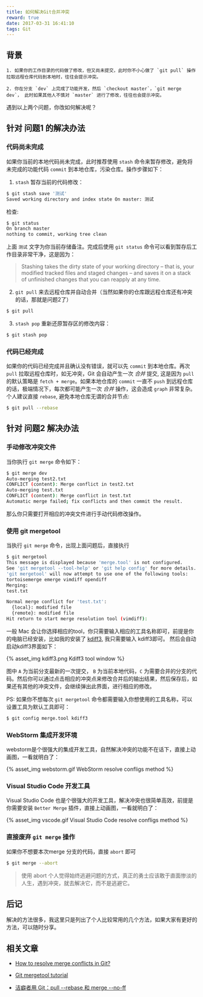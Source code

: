 ```yaml
---
title: 如何解决Git合并冲突
reward: true
date: 2017-03-31 16:41:10
tags: Git
---
```



## 背景

```text
1. 如果你的工作目录的代码做了修改，但又尚未提交，此时你不小心做了 `git pull` 操作拉取远程仓库代码到本地时，往往会提示冲突。

2. 你在分支 `dev` 上完成了功能开发，然后 `checkout master`，`git merge dev`， 此时如果其他人不慎对 `master` 进行了修改，往往也会提示冲突。
```

遇到以上两个问题，你改如何解决呢？

<!-- more -->

## 针对 **问题1** 的解决办法


### 代码尚未完成

如果你当前的本地代码尚未完成，此时推荐使用 `stash` 命令来暂存修改，避免将未完成的功能代码 `commit` 到本地仓库，污染仓库。操作步骤如下：

1. `stash` 暂存当前的代码修改：

```bash
$ git stash save '测试'
Saved working directory and index state On master: 测试
```

检查:

```bash
$ git status
On branch master
nothing to commit, working tree clean
```

上面 `测试` 文字为你当前存储备注。完成后使用 `git status` 命令可以看到暂存后工作目录非常干净，这是因为：

> Stashing takes the dirty state of your working directory – that is, your modified tracked files and staged changes – and saves it on a stack of unfinished changes that you can reapply at any time.

2. `git pull` 来去远程仓库并自动合并（当然如果你的仓库跟远程仓库还有冲突的话，那就是问题2了）

```bash
$ git pull
```

3. `stash pop` 重新还原暂存区的修改内容：

```bash
$ git stash pop
```


### 代码已经完成

如果你的代码已经完成并且确认没有错误，就可以先 `commit` 到本地仓库。再次 `pull` 拉取远程仓库时，如无冲突，Git 会自动产生一次 *合并* 提交, 这是因为 `pull` 的默认策略是 `fetch + merge`。如果本地仓库的 `commit` 一直不 `push` 到远程仓库的话，极端情况下，每次都可能产生一次 *合并* 操作，这会造成 `graph` 非常复杂。个人建议直接 `rebase`, 避免本地仓库无谓的合并节点:

```bash
$ git pull --rebase
```

## 针对 **问题2** 解决办法


### 手动修改冲突文件

当你执行 `git merge` 命令如下：

```bash
$ git merge dev
Auto-merging test2.txt
CONFLICT (content): Merge conflict in test2.txt
Auto-merging test.txt
CONFLICT (content): Merge conflict in test.txt
Automatic merge failed; fix conflicts and then commit the result.
```

那么你只需要打开相应的冲突文件进行手动代码修改操作。


### 使用 git mergetool

当执行 `git merge` 命令，出现上面问题后，直接执行

```bash
$ git mergetool
This message is displayed because 'merge.tool' is not configured.
See 'git mergetool --tool-help' or 'git help config' for more details.
'git mergetool' will now attempt to use one of the following tools:
tortoisemerge emerge vimdiff opendiff
Merging:
test.txt

Normal merge conflict for 'test.txt':
  {local}: modified file
  {remote}: modified file
Hit return to start merge resolution tool (vimdiff):
```

一般 Mac 会让你选择相应的tool，你只需要输入相应的工具名称即可，前提是你的电脑已经安装，比如我的安装了 [kdiff3](http://kdiff3.sourceforge.net/), 我只需要输入 kdiff3即可。
然后会自动启动kdiff3界面如下：

{% asset_img kdiff3.png Kdiff3 tool window %}

图中 `A` 为当前分支最新的一次提交，  `B` 为当前本地代码，`C` 为需要合并的分支的代码。然后你可以通过点击相应的冲突点来修改合并后的输出结果，然后保存后，如果还有其他的冲突文件，会继续弹出此界面，进行相应的修改。

PS: 如果你不想每次 `git mergetool` 命令都需要输入你想使用的工具名称，可以设置工具为默认工具即可：

```bash
$ git config merge.tool kdiff3
```


### WebStorm 集成开发环境

webstorm是个很强大的集成开发工具，自然解决冲突的功能不在话下，直接上动画图，一看就明白了：

{% asset_img webstorm.gif WebStorm resolve confligs method  %}



### Visual Studio Code 开发工具

Visual Studio Code 也是个很强大的开发工具，解决冲突也很简单高效，前提是你需要安装 `Better Merge` 插件，直接上动画图，一看就明白了：

{% asset_img vscode.gif Visual Studio Code resolve confligs method %}



### 直接废弃 `git merge` 操作

如果你不想要本次merge 分支的代码，直接 `abort` 即可

```bash
$ git merge --abort
```
  

> 使用 abort 个人觉得始终逃避问题的方式，真正的勇士应该敢于直面惨淡的人生，遇到冲突，就去解决它，而不是逃避它。


## 后记

解决的方法很多，我这里只是列出了个人比较常用的几个方法，如果大家有更好的方法，可以随时分享。


## 相关文章

* [How to resolve merge conflicts in Git?](http://stackoverflow.com/questions/161813/how-to-resolve-merge-conflicts-in-git)

* [Git mergetool tutorial](https://gist.github.com/karenyyng/f19ff75c60f18b4b8149)
* [洁癖者用 Git：pull --rebase 和 merge --no-ff](http://hungyuhei.github.io/2012/08/07/better-git-commit-graph-using-pull---rebase-and-merge---no-ff.html)













